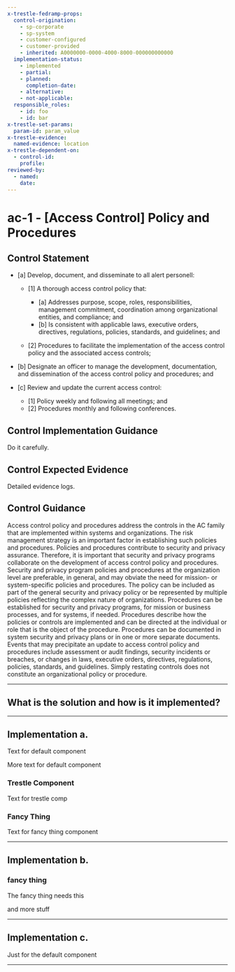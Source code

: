 ```yaml
---
x-trestle-fedramp-props:
  control-origination:
    - sp-corporate
    - sp-system
    - customer-configured
    - customer-provided
    - inherited: A0000000-0000-4000-8000-000000000000
  implementation-status:
    - implemented
    - partial:
    - planned:
      completion-date:
    - alternative:
    - not-applicable:
  responsible_roles:
    - id: foo
    - id: bar
x-trestle-set-params:
  param-id: param_value
x-trestle-evidence:
  named-evidence: location
x-trestle-dependent-on:
  - control-id:
    profile:
reviewed-by:
  - named:
    date:    
---
```


# ac-1 - \[Access Control\] Policy and Procedures

## Control Statement

- \[a\] Develop, document, and disseminate to all alert personell:

  - \[1\]  A thorough access control policy that:

    - \[a\] Addresses purpose, scope, roles, responsibilities, management commitment, coordination among organizational entities, and compliance; and
    - \[b\] Is consistent with applicable laws, executive orders, directives, regulations, policies, standards, and guidelines; and

  - \[2\] Procedures to facilitate the implementation of the access control policy and the associated access controls;

- \[b\] Designate an officer to manage the development, documentation, and dissemination of the access control policy and procedures; and

- \[c\] Review and update the current access control:

  - \[1\] Policy weekly and following all meetings; and
  - \[2\] Procedures monthly and following conferences.

## Control Implementation Guidance

Do it carefully.

## Control Expected Evidence

Detailed evidence logs.

## Control Guidance

Access control policy and procedures address the controls in the AC family that are implemented within systems and organizations. The risk management strategy is an important factor in establishing such policies and procedures. Policies and procedures contribute to security and privacy assurance. Therefore, it is important that security and privacy programs collaborate on the development of access control policy and procedures. Security and privacy program policies and procedures at the organization level are preferable, in general, and may obviate the need for mission- or system-specific policies and procedures. The policy can be included as part of the general security and privacy policy or be represented by multiple policies reflecting the complex nature of organizations. Procedures can be established for security and privacy programs, for mission or business processes, and for systems, if needed. Procedures describe how the policies or controls are implemented and can be directed at the individual or role that is the object of the procedure. Procedures can be documented in system security and privacy plans or in one or more separate documents. Events that may precipitate an update to access control policy and procedures include assessment or audit findings, security incidents or breaches, or changes in laws, executive orders, directives, regulations, policies, standards, and guidelines. Simply restating controls does not constitute an organizational policy or procedure.

______________________________________________________________________

## What is the solution and how is it implemented?

<!-- Please leave this section blank and enter implementation details in the parts below. -->

______________________________________________________________________

## Implementation a.

Text for default component

More text for default component
### Trestle Component

Text for trestle comp

<!-- a comment stuck in here. -->

### Fancy Thing

Text for fancy thing component

______________________________________________________________________

## Implementation b.

### fancy  thing

The fancy thing needs this

and more stuff

<!-- another comment -->

______________________________________________________________________

## Implementation c.

Just for the default component

______________________________________________________________________
